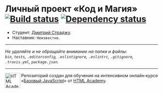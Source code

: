 # Личный проект «Код и Магия» [![Build status][travis-image]][travis-url] [![Dependency status][dependency-image]][dependency-url]

* Студент: [Дмитрий Страджу](https://up.htmlacademy.ru/javascript/6/user/128392).
* Наставник: `Неизвестно`.

---

_Не удаляйте и не обращайте внимание на папки и файлы:_<br>
_`bin`, `tests`, `.editorconfig`, `.eslintignore`, `.eslintrc`, `.gitignore`, `.travis.yml`, `package.json`._

---

<a href="https://htmlacademy.ru/intensive/javascript"><img align="left" width="50" height="50" title="HTML Academy" src="https://up.htmlacademy.ru/static/img/intensive/javascript/logo-for-github.svg"></a>

Репозиторий создан для обучения на интенсивном онлайн‑курсе «[Базовый JavaScript](https://htmlacademy.ru/intensive/javascript)» от [HTML Academy](https://htmlacademy.ru).

[travis-image]: https://travis-ci.org/htmlacademy-javascript/128392-code-and-magick.svg?branch=master
[travis-url]: https://travis-ci.org/htmlacademy-javascript/128392-code-and-magick
[dependency-image]: https://david-dm.org/htmlacademy-javascript/128392-code-and-magick.svg?style=flat-square
[dependency-url]: https://david-dm.org/htmlacademy-javascript/128392-code-and-magick

